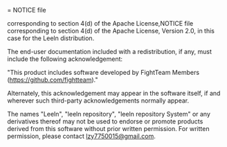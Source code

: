 = NOTICE file

corresponding to section 4(d) of the Apache License,NOTICE file corresponding to section 4(d) of the Apache License,
Version 2.0, in this case for the Leeln distribution.

The end-user documentation included with a redistribution, if any,
must include the following acknowledgement:

  "This product includes software developed by FightTeam Members (https://github.com/fightteam)."

Alternately, this acknowledgement may appear in the software itself,
if and wherever such third-party acknowledgements normally appear.

The names "Leeln", "leeln repository", "leeln repository System"
or any derivatives thereof may not be used to endorse or
promote products derived from this software without prior written
permission. For written permission, please contact
lzy7750015@gmail.com.
